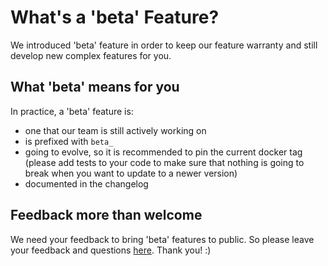 # What's a 'beta' Feature?

We introduced 'beta' feature in order to keep our feature warranty and still develop new complex features for you.

## What 'beta' means for you

In practice, a 'beta' feature is:

- one that our team is still actively working on
- is prefixed with `beta_`
- going to evolve, so it is recommended to pin the current docker tag (please add tests to your code to make sure that nothing is going to break when you want to update to a newer version)
- documented in the changelog

## Feedback more than welcome

We need your feedback to bring 'beta' features to public. So please leave your feedback and questions [here](https://github.com/avenga/couper/discussions). Thank you! :)
